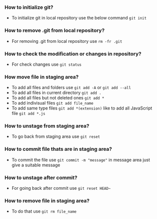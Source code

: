 ### How to initialize git?
- To initialize git in local repository use the below command
    `git init`


### How to remove .git from local repository?
- For removing .git from local repository use `rm -fr .git`


### How to check the modification or changes in repository?
- For check changes use `git status`


### How move file in staging area?
- To add all files and folders use `git add -A` or `git add --all`
- To add all files in current directory `git add .`
- To add all files but not deleted ones `git add *`
- To add indivisual files `git add file_name`
- To add same type files `git add *(extension)` like to add all JavaScript file `git add *.js`

### How to unstage from staging area?
- To go back from staging area use `git reset`

### How to commit file thats are in staging area?
- To commit the file use `git commit -m "message"` in message area just give a suitable message

### How to unstage after commit?
- For going back after commit use `git reset HEAD~`

### How to remove file in staging area?
- To do that use `git rm file_name`
